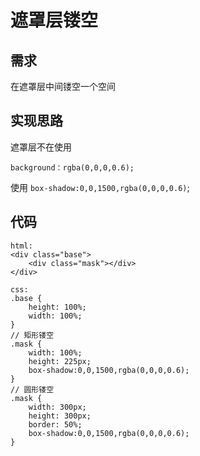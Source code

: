 # 遮罩层镂空
## 需求
在遮罩层中间镂空一个空间

## 实现思路
遮罩层不在使用

`background：rgba(0,0,0,0.6);`

使用
`box-shadow:0,0,1500,rgba(0,0,0,0.6)`;

## 代码
```
html:
<div class="base">
    <div class="mask"></div>
</div>

css:
.base {
    height: 100%;
    width: 100%;
}
// 矩形镂空
.mask {
    width: 100%;
    height: 225px;
    box-shadow:0,0,1500,rgba(0,0,0,0.6);
}
// 圆形镂空
.mask {
    width: 300px;
    height: 300px;
    border: 50%;
    box-shadow:0,0,1500,rgba(0,0,0,0.6);
}
```